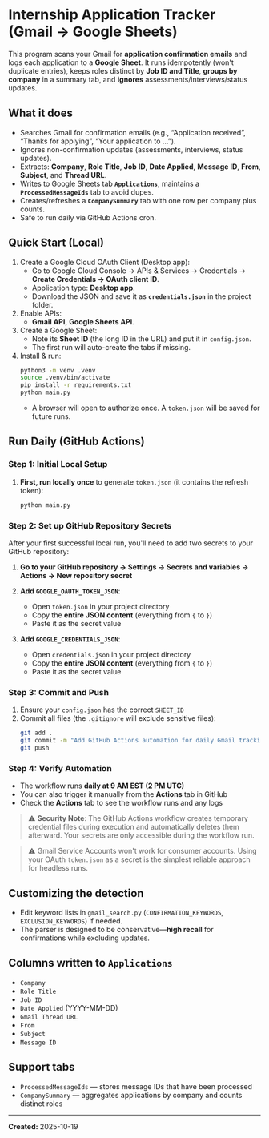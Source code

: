 # Internship Application Tracker (Gmail → Google Sheets)

This program scans your Gmail for **application confirmation emails** and logs each application to a **Google Sheet**. It runs idempotently (won't duplicate entries), keeps roles distinct by **Job ID and Title**, **groups by company** in a summary tab, and **ignores** assessments/interviews/status updates.

## What it does
- Searches Gmail for confirmation emails (e.g., “Application received”, “Thanks for applying”, “Your application to …”).
- Ignores non-confirmation updates (assessments, interviews, status updates).
- Extracts: **Company**, **Role Title**, **Job ID**, **Date Applied**, **Message ID**, **From**, **Subject**, and **Thread URL**.
- Writes to Google Sheets tab **`Applications`**, maintains a **`ProcessedMessageIds`** tab to avoid dupes.
- Creates/refreshes a **`CompanySummary`** tab with one row per company plus counts.
- Safe to run daily via GitHub Actions cron.

## Quick Start (Local)
1. Create a Google Cloud OAuth Client (Desktop app):
   - Go to Google Cloud Console → APIs & Services → Credentials → **Create Credentials → OAuth client ID**.
   - Application type: **Desktop app**.
   - Download the JSON and save it as **`credentials.json`** in the project folder.
2. Enable APIs:
   - **Gmail API**, **Google Sheets API**.
3. Create a Google Sheet:
   - Note its **Sheet ID** (the long ID in the URL) and put it in `config.json`.
   - The first run will auto-create the tabs if missing.
4. Install & run:
   ```bash
   python3 -m venv .venv
   source .venv/bin/activate
   pip install -r requirements.txt
   python main.py
   ```
   - A browser will open to authorize once. A `token.json` will be saved for future runs.

## Run Daily (GitHub Actions)

### Step 1: Initial Local Setup
1. **First, run locally once** to generate `token.json` (it contains the refresh token):
   ```bash
   python main.py
   ```

### Step 2: Set up GitHub Repository Secrets
After your first successful local run, you'll need to add two secrets to your GitHub repository:

1. **Go to your GitHub repository → Settings → Secrets and variables → Actions → New repository secret**

2. **Add `GOOGLE_OAUTH_TOKEN_JSON`**:
   - Open `token.json` in your project directory
   - Copy the **entire JSON content** (everything from `{` to `}`)
   - Paste it as the secret value

3. **Add `GOOGLE_CREDENTIALS_JSON`**:
   - Open `credentials.json` in your project directory  
   - Copy the **entire JSON content** (everything from `{` to `}`)
   - Paste it as the secret value

### Step 3: Commit and Push
1. Ensure your `config.json` has the correct `SHEET_ID`
2. Commit all files (the `.gitignore` will exclude sensitive files):
   ```bash
   git add .
   git commit -m "Add GitHub Actions automation for daily Gmail tracking"
   git push
   ```

### Step 4: Verify Automation
- The workflow runs **daily at 9 AM EST (2 PM UTC)**
- You can also trigger it manually from the **Actions** tab in GitHub
- Check the **Actions** tab to see the workflow runs and any logs

> ⚠️ **Security Note**: The GitHub Actions workflow creates temporary credential files during execution and automatically deletes them afterward. Your secrets are only accessible during the workflow run.

> ⚠️ Gmail Service Accounts won't work for consumer accounts. Using your OAuth `token.json` as a secret is the simplest reliable approach for headless runs.

## Customizing the detection
- Edit keyword lists in `gmail_search.py` (`CONFIRMATION_KEYWORDS`, `EXCLUSION_KEYWORDS`) if needed.
- The parser is designed to be conservative—**high recall** for confirmations while excluding updates.

## Columns written to `Applications`
- `Company`
- `Role Title`
- `Job ID`
- `Date Applied` (YYYY-MM-DD)
- `Gmail Thread URL`
- `From`
- `Subject`
- `Message ID`

## Support tabs
- `ProcessedMessageIds` — stores message IDs that have been processed
- `CompanySummary` — aggregates applications by company and counts distinct roles

---

**Created:** 2025-10-19
